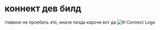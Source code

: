 # коннект дев билд


главное не проебать это, иначе пизда кароче вот да
![K-Connect Logo](https://k-connect.ru/icon-192.png)

